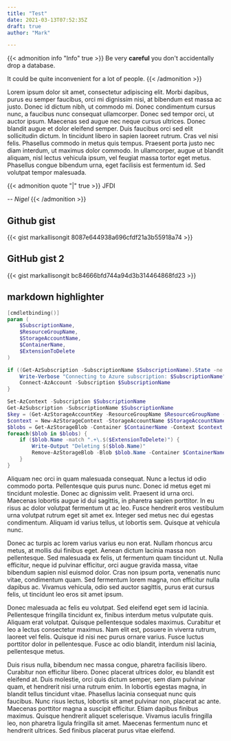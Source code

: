 ```yaml
---
title: "Test"
date: 2021-03-13T07:52:35Z
draft: true
author: "Mark"

---
```



{{< admonition info "Info" true >}}
Be very **careful** you don't accidentally drop a database.

It could be quite inconvenient for a lot of people.
{{< /admonition >}}

Lorem ipsum dolor sit amet, consectetur adipiscing elit. Morbi dapibus, purus eu semper faucibus, orci mi dignissim nisi, at bibendum est massa ac justo. Donec id dictum nibh, ut commodo mi. Donec condimentum cursus nunc, a faucibus nunc consequat ullamcorper. Donec sed tempor orci, ut auctor ipsum. Maecenas sed augue nec neque cursus ultrices. Donec blandit augue et dolor eleifend semper. Duis faucibus orci sed elit sollicitudin dictum. In tincidunt libero in sapien laoreet rutrum. Cras vel nisi felis. Phasellus commodo in metus quis tempus. Praesent porta justo nec diam interdum, ut maximus dolor commodo. In ullamcorper, augue ut blandit aliquam, nisl lectus vehicula ipsum, vel feugiat massa tortor eget metus. Phasellus congue bibendum urna, eget facilisis est fermentum id. Sed volutpat tempor malesuada.

{{< admonition quote "|" true >}}
JFDI

*-- Nigel*
{{< /admonition >}}

## Github gist

{{< gist markallisongit 8087e644938a696cfdf21a3b55918a74 >}}

## GitHub gist 2

{{< gist markallisongit bc84666bfd744a94d3b314464868fd23 >}}

## markdown highlighter

``` PowerShell
[cmdletbinding()]
param (
    $SubscriptionName,
    $ResourceGroupName,
    $StorageAccountName,
    $ContainerName,
    $ExtensionToDelete
)

if ((Get-AzSubscription -SubscriptionName $SubscriptionName).State -ne 'Enabled') {
    Write-Verbose "Connecting to Azure subscription: $SubscriptionName"
    Connect-AzAccount -Subscription $SubscriptionName 
}

Set-AzContext -Subscription $SubscriptionName
Get-AzSubscription -SubscriptionName $SubscriptionName
$key = (Get-AzStorageAccountKey -ResourceGroupName $ResourceGroupName -Name $StorageAccountName | where {$_.KeyName -eq 'key1'}).Value
$context = New-AzStorageContext -StorageAccountName $StorageAccountName -StorageAccountKey $key
$blobs = Get-AzStorageBlob -Container $ContainerName -Context $context | where { $null -eq $_.SnapshotTime }
foreach($blob in $blobs) { 
    if ($blob.Name -match ".+\.$($ExtensionToDelete)") {
        Write-Output "Deleting $($blob.Name)"
        Remove-AzStorageBlob -Blob $blob.Name -Container $ContainerName -Context $context
    }
}
```


Aliquam nec orci in quam malesuada consequat. Nunc a lectus id odio commodo porta. Pellentesque quis purus nunc. Donec id metus eget mi tincidunt molestie. Donec ac dignissim velit. Praesent id urna orci. Maecenas lobortis augue id dui sagittis, in pharetra sapien porttitor. In eu risus ac dolor volutpat fermentum ut ac leo. Fusce hendrerit eros vestibulum urna volutpat rutrum eget sit amet ex. Integer sed metus nec dui egestas condimentum. Aliquam id varius tellus, ut lobortis sem. Quisque at vehicula nunc.

Donec ac turpis ac lorem varius varius eu non erat. Nullam rhoncus arcu metus, at mollis dui finibus eget. Aenean dictum lacinia massa non pellentesque. Sed malesuada ex felis, ut fermentum quam tincidunt ut. Nulla efficitur, neque id pulvinar efficitur, orci augue gravida massa, vitae bibendum sapien nisl euismod dolor. Cras non ipsum porta, venenatis nunc vitae, condimentum quam. Sed fermentum lorem magna, non efficitur nulla dapibus ac. Vivamus vehicula, odio sed auctor sagittis, purus erat cursus felis, ut tincidunt leo eros sit amet ipsum.

Donec malesuada ac felis eu volutpat. Sed eleifend eget sem id lacinia. Pellentesque fringilla tincidunt ex, finibus interdum metus vulputate quis. Aliquam erat volutpat. Quisque pellentesque sodales maximus. Curabitur et leo a lectus consectetur maximus. Nam elit est, posuere in viverra rutrum, laoreet vel felis. Quisque id nisi nec purus ornare varius. Fusce luctus porttitor dolor in pellentesque. Fusce ac odio blandit, interdum nisl lacinia, pellentesque metus.

Duis risus nulla, bibendum nec massa congue, pharetra facilisis libero. Curabitur non efficitur libero. Donec placerat ultrices dolor, eu blandit est eleifend at. Duis molestie, orci quis dictum semper, sem diam pulvinar quam, et hendrerit nisi urna rutrum enim. In lobortis egestas magna, in blandit tellus tincidunt vitae. Phasellus lacinia consequat nunc quis faucibus. Nunc risus lectus, lobortis sit amet pulvinar non, placerat ac ante. Maecenas porttitor magna a suscipit efficitur. Etiam dapibus finibus maximus. Quisque hendrerit aliquet scelerisque. Vivamus iaculis fringilla leo, non pharetra ligula fringilla sit amet. Maecenas fermentum nunc et hendrerit ultrices. Sed finibus placerat purus vitae eleifend.